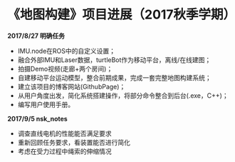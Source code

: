 # 《地图构建》项目进展（2017秋季学期）

**2017/8/27  明确任务**
- IMU.node在ROS中的自定义设置；
- 融合外部IMU和Laser数据，turtleBot作为移动平台，离线/在线建图；
- 拍摄Demo视频(走廊+两个房间)；
- 自建移动平台运动模型，整合前期成果，完成一套完整地图构建系统；
- 建立该项目的博客网站(GithubPage)；
- 从用户角度出发，简化系统搭建操作，将部分命令整合到后台(.exe，C++)；
- 编写用户使用手册。

**2017/9/5  nsk_notes**
- 调查直线电机的性能能否满足要求
- 重新回顾任务要求，看装置能否进行简化
- 考虑在受力过程中绳索的伸缩情况